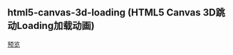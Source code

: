 ## html5-canvas-3d-loading (HTML5 Canvas 3D跳动Loading加载动画)

[预览](https://cl9000.gitee.io/web-code/web-css-html/html5-canvas-3d-loading/)
